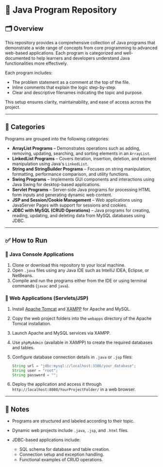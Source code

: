 # 📘 Java Program Repository

## 🗂 Overview

This repository provides a comprehensive collection of Java programs that demonstrate a wide range of concepts from core programming to advanced web-based applications. Each program is categorized and well-documented to help learners and developers understand Java functionalities more effectively.

Each program includes:

* The problem statement as a comment at the top of the file.
* Inline comments that explain the logic step-by-step.
* Clear and descriptive filenames indicating the topic and purpose.

This setup ensures clarity, maintainability, and ease of access across the project.

---

## 📁 Categories

Programs are grouped into the following categories:

* **ArrayList Programs** – Demonstrates operations such as adding, removing, updating, searching, and sorting elements in an `ArrayList`.
* **LinkedList Programs** – Covers iteration, insertion, deletion, and element manipulation using Java's `LinkedList`.
* **String and StringBuilder Programs** – Focuses on string manipulation, formatting, performance comparison, and utility functions.
* **Swing Programs** – Implements GUI components and interactions using Java Swing for desktop-based applications.
* **Servlet Programs** – Server-side Java programs for processing HTML form inputs and generating dynamic web content.
* **JSP and Session/Cookie Management** – Web applications using JavaServer Pages with support for sessions and cookies.
* **JDBC with MySQL (CRUD Operations)** – Java programs for creating, reading, updating, and deleting data from MySQL databases using JDBC.

---

## ✅ How to Run

### 🔹 Java Console Applications

1. Clone or download this repository to your local machine.
2. Open `.java` files using any Java IDE such as IntelliJ IDEA, Eclipse, or NetBeans.
3. Compile and run the programs either from the IDE or using terminal commands (`javac` and `java`).

### 🔹 Web Applications (Servlets/JSP)

1. Install [Apache Tomcat](https://tomcat.apache.org/) and [XAMPP](https://www.apachefriends.org/) for Apache and MySQL.
2. Copy the web project folders into the `webapps` directory of the Apache Tomcat installation.
3. Launch Apache and MySQL services via XAMPP.
4. Use `phpMyAdmin` (available in XAMPP) to create the required databases and tables.
5. Configure database connection details in `.java` or `.jsp` files:

   ```java
   String url = "jdbc:mysql://localhost:3306/your_database";
   String user = "root";
   String password = "";
   ```
6. Deploy the application and access it through `http://localhost:8080/YourProjectFolder/` in a web browser.

---

## 📌 Notes

* Programs are structured and labeled according to their topic.
* Dynamic web projects include `.java`, `.jsp`, and `.html` files.
* JDBC-based applications include:

  * SQL schema for database and table creation.
  * Connection setup and exception handling.
  * Functional examples of CRUD operations.

